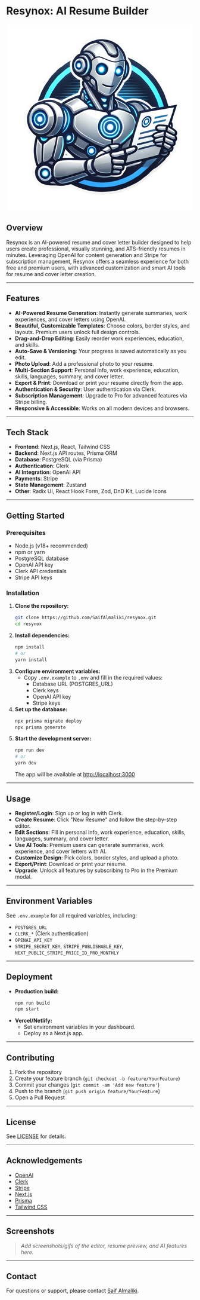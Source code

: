 # Resynox: AI Resume Builder

![Logo](./src/assets/logo.png)

## Overview
Resynox is an AI-powered resume and cover letter builder designed to help users create professional, visually stunning, and ATS-friendly resumes in minutes. Leveraging OpenAI for content generation and Stripe for subscription management, Resynox offers a seamless experience for both free and premium users, with advanced customization and smart AI tools for resume and cover letter creation.

---

## Features
- **AI-Powered Resume Generation**: Instantly generate summaries, work experiences, and cover letters using OpenAI.
- **Beautiful, Customizable Templates**: Choose colors, border styles, and layouts. Premium users unlock full design controls.
- **Drag-and-Drop Editing**: Easily reorder work experiences, education, and skills.
- **Auto-Save & Versioning**: Your progress is saved automatically as you edit.
- **Photo Upload**: Add a professional photo to your resume.
- **Multi-Section Support**: Personal info, work experience, education, skills, languages, summary, and cover letter.
- **Export & Print**: Download or print your resume directly from the app.
- **Authentication & Security**: User authentication via Clerk.
- **Subscription Management**: Upgrade to Pro for advanced features via Stripe billing.
- **Responsive & Accessible**: Works on all modern devices and browsers.

---

## Tech Stack
- **Frontend**: Next.js, React, Tailwind CSS
- **Backend**: Next.js API routes, Prisma ORM
- **Database**: PostgreSQL (via Prisma)
- **Authentication**: Clerk
- **AI Integration**: OpenAI API
- **Payments**: Stripe
- **State Management**: Zustand
- **Other**: Radix UI, React Hook Form, Zod, DnD Kit, Lucide Icons

---

## Getting Started

### Prerequisites
- Node.js (v18+ recommended)
- npm or yarn
- PostgreSQL database
- OpenAI API key
- Clerk API credentials
- Stripe API keys

### Installation
1. **Clone the repository:**
   ```bash
   git clone https://github.com/SaifAlmaliki/resynox.git
   cd resynox
   ```
2. **Install dependencies:**
   ```bash
   npm install
   # or
   yarn install
   ```
3. **Configure environment variables:**
   - Copy `.env.example` to `.env` and fill in the required values:
     - Database URL (POSTGRES_URL)
     - Clerk keys
     - OpenAI API key
     - Stripe keys
4. **Set up the database:**
   ```bash
   npx prisma migrate deploy
   npx prisma generate
   ```
5. **Start the development server:**
   ```bash
   npm run dev
   # or
   yarn dev
   ```
   The app will be available at [http://localhost:3000](http://localhost:3000)

---

## Usage
- **Register/Login**: Sign up or log in with Clerk.
- **Create Resume**: Click "New Resume" and follow the step-by-step editor.
- **Edit Sections**: Fill in personal info, work experience, education, skills, languages, summary, and cover letter.
- **Use AI Tools**: Premium users can generate summaries, work experience, and cover letters with AI.
- **Customize Design**: Pick colors, border styles, and upload a photo.
- **Export/Print**: Download or print your resume.
- **Upgrade**: Unlock all features by subscribing to Pro in the Premium modal.

---

## Environment Variables
See `.env.example` for all required variables, including:
- `POSTGRES_URL`
- `CLERK_*` (Clerk authentication)
- `OPENAI_API_KEY`
- `STRIPE_SECRET_KEY`, `STRIPE_PUBLISHABLE_KEY`, `NEXT_PUBLIC_STRIPE_PRICE_ID_PRO_MONTHLY`

---

## Deployment
- **Production build:**
  ```bash
  npm run build
  npm start
  ```
- **Vercel/Netlify:**
  - Set environment variables in your dashboard.
  - Deploy as a Next.js app.

---

## Contributing
1. Fork the repository
2. Create your feature branch (`git checkout -b feature/YourFeature`)
3. Commit your changes (`git commit -am 'Add new feature'`)
4. Push to the branch (`git push origin feature/YourFeature`)
5. Open a Pull Request

---

## License
See [LICENSE](./LICENSE) for details.

---

## Acknowledgements
- [OpenAI](https://openai.com/)
- [Clerk](https://clerk.com/)
- [Stripe](https://stripe.com/)
- [Next.js](https://nextjs.org/)
- [Prisma](https://www.prisma.io/)
- [Tailwind CSS](https://tailwindcss.com/)

---

## Screenshots
> _Add screenshots/gifs of the editor, resume preview, and AI features here._

---

## Contact
For questions or support, please contact [Saif Almaliki](mailto:saifalmaliki.dev@gmail.com).